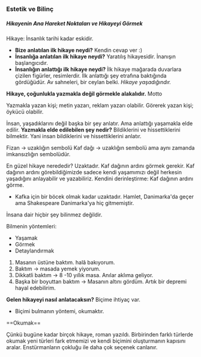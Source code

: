 
### Estetik ve Bilinç
##### **Hikayenin Ana Hareket Noktaları ve Hikayeyi Görmek**

Hikaye: İnsanlık tarihi kadar eskidir.
 * **Bize anlatılan ilk hikaye neydi?** Kendin cevap ver :)
 * **İnsanlığa anlatılan ilk hikaye neydi?** Yaratılış hikayesidir. İnanışın başlangıcıdır.
 * **İnsanlığın anlattığı ilk hikaye neydi?** İlk hikaye mağarada duvarlara çizilen figürler, resimlerdir. İlk anlattığı şey etrafına baktığında gördüğüdür. Av sahneleri, bir ceylan belki. *Hikaye yaşadığındır.*

**Hikaye, çoğunlukla yazmakla değil görmekle alakalıdır.** Motto

Yazmakla yazan kişi; metin yazarı, reklam yazarı olabilir.
Görerek yazan kişi; öykücü olabilir.

İnsan, yaşadıklarını değil başka bir şey anlatır. Ama anlattığı yaşamakla elde edilir.
**Yazmakla  elde edilebilen şey nedir?** Bildiklerini ve hissettiklerini bilmektir.  Yani insan bildiklerini ve hissettiklerini anlatır. 

Fizan → uzaklığın sembolü
Kaf dağı → uzaklığın sembolü ama aynı zamanda imkansızlığın sembolüdür.

En güzel hikaye nerededir? Uzaktadır. Kaf dağının ardını görmek gerekir. 
Kaf dağının ardını görebildiğimizde sadece kendi yaşamımızı değil herkesin yaşadığını anlayabilir ve yazabiliriz.
Kendini derinleştirme: Kaf dağının ardını görme.
* Kafka için bir böcek olmak kadar uzaktadır.  Hamlet, Danimarka'da geçer ama Shakespeare Danimarka'ya hiç gitmemiştir.

İnsana dair hiçbir şey bilinmez değildir.

Bilmenin yöntemleri:
* Yaşamak
* Görmek
* Detaylandırmak

1. Masanın üstüne baktım. halâ bakıyorum. 
2. Baktım → masada yemek yiyorum.
3. Dikkatli baktım → 8 -10 yıllık masa. Anılar aklıma geliyor.
4.  Başka bir boyuttan baktım → Masanın altını gördüm. Artık bir depremi hayal edebilirim. 


**Gelen hikayeyi nasıl anlatacaksın?** Biçime ihtiyaç var. 
* Biçimi bulmanın yöntemi, okumaktır.

==Okumak==

Çünkü bugüne kadar birçok hikaye, roman yazıldı. Birbirinden farklı türlerde okumak yeni türleri fark etmemizi ve kendi biçimini oluşturmanın kapısını aralar. Enstürmanların çokluğu ile daha çok seçenek canlanır.
